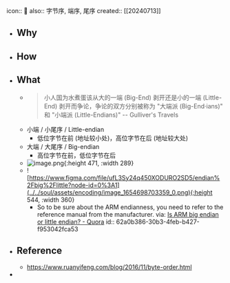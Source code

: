 icon:: 📄
also:: 字节序, 端序, 尾序
created:: [[20240713]]

- ## Why
- ## How
- ## What
  - > 小人国为水煮蛋该从大的一端 (Big-End) 剥开还是小的一端 (Little-End) 剥开而争论，争论的双方分别被称为 "大端派 (Big-End·ians)" 和 "小端派 (Little-Endians)"  -- Gulliver's Travels
  - 小端 / 小尾序 / Little-endian
    - 低位字节在前 (地址较小处)，高位字节在后 (地址较大处)
  - 大端 / 大尾序 / Big-endian
    - 高位字节在前，低位字节在后
  - ![image.png](../../soul/assets/encoding/image_1654676187458_0.png){:height 471, :width 289}
  - ![https://www.figma.com/file/ufL3Sy24q450XODURO2SD5/endian%2Fbig%2Flittle?node-id=0%3A1](../../soul/assets/encoding/image_1654698703359_0.png){:height 544, :width 360}
    - So to be sure about the ARM endianness, you need to refer to the reference manual from the manufacturer. via: [Is ARM big endian or little endian? - Quora](https://www.quora.com/Is-ARM-big-endian-or-little-endian)
      id:: 62a0b386-30b3-4feb-b427-f953042fca53
- ## Reference
  - https://www.ruanyifeng.com/blog/2016/11/byte-order.html
-